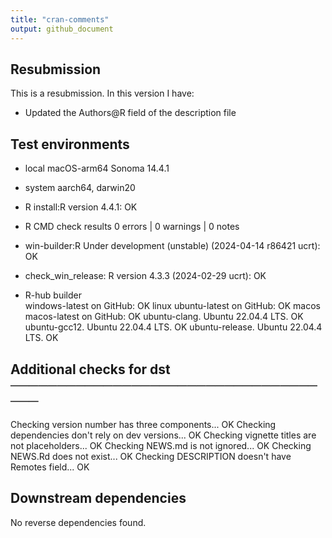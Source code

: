 ```yaml
---
title: "cran-comments"
output: github_document
---
```

## Resubmission
This is a resubmission. In this version I have:

* Updated the Authors@R field of the description file 

## Test environments
* local  macOS-arm64 Sonoma 14.4.1
* system   aarch64, darwin20
* R install:R version 4.4.1: OK 
* R CMD check results
0 errors | 0 warnings | 0 notes 

* win-builder:R Under development (unstable) (2024-04-14 r86421 ucrt): OK
* check_win_release: R version 4.3.3 (2024-02-29 ucrt): OK


* R-hub builder  
  windows-latest on GitHub: OK
  linux ubuntu-latest on GitHub: OK
  macos  macos-latest on GitHub: OK
  ubuntu-clang. Ubuntu 22.04.4 LTS. OK
  ubuntu-gcc12. Ubuntu 22.04.4 LTS. OK
  ubuntu-release. Ubuntu 22.04.4 LTS. OK
  
## Additional checks for dst ────────────────────────────────────
  Checking version number has three components... OK
  Checking dependencies don't rely on dev versions... OK
  Checking vignette titles are not placeholders... OK
  Checking NEWS.md is not ignored... OK
  Checking NEWS.Rd does not exist... OK
  Checking DESCRIPTION doesn't have Remotes field... OK

## Downstream dependencies 
No reverse dependencies found.
